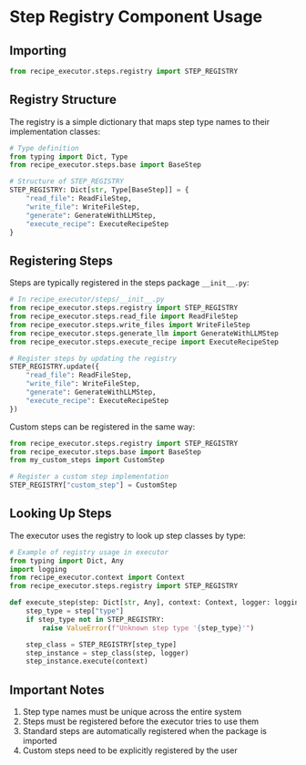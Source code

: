 # Step Registry Component Usage

## Importing

```python
from recipe_executor.steps.registry import STEP_REGISTRY
```

## Registry Structure

The registry is a simple dictionary that maps step type names to their implementation classes:

```python
# Type definition
from typing import Dict, Type
from recipe_executor.steps.base import BaseStep

# Structure of STEP_REGISTRY
STEP_REGISTRY: Dict[str, Type[BaseStep]] = {
    "read_file": ReadFileStep,
    "write_file": WriteFileStep,
    "generate": GenerateWithLLMStep,
    "execute_recipe": ExecuteRecipeStep
}
```

## Registering Steps

Steps are typically registered in the steps package `__init__.py`:

```python
# In recipe_executor/steps/__init__.py
from recipe_executor.steps.registry import STEP_REGISTRY
from recipe_executor.steps.read_file import ReadFileStep
from recipe_executor.steps.write_files import WriteFileStep
from recipe_executor.steps.generate_llm import GenerateWithLLMStep
from recipe_executor.steps.execute_recipe import ExecuteRecipeStep

# Register steps by updating the registry
STEP_REGISTRY.update({
    "read_file": ReadFileStep,
    "write_file": WriteFileStep,
    "generate": GenerateWithLLMStep,
    "execute_recipe": ExecuteRecipeStep
})
```

Custom steps can be registered in the same way:

```python
from recipe_executor.steps.registry import STEP_REGISTRY
from recipe_executor.steps.base import BaseStep
from my_custom_steps import CustomStep

# Register a custom step implementation
STEP_REGISTRY["custom_step"] = CustomStep
```

## Looking Up Steps

The executor uses the registry to look up step classes by type:

```python
# Example of registry usage in executor
from typing import Dict, Any
import logging
from recipe_executor.context import Context
from recipe_executor.steps.registry import STEP_REGISTRY

def execute_step(step: Dict[str, Any], context: Context, logger: logging.Logger) -> None:
    step_type = step["type"]
    if step_type not in STEP_REGISTRY:
        raise ValueError(f"Unknown step type '{step_type}'")

    step_class = STEP_REGISTRY[step_type]
    step_instance = step_class(step, logger)
    step_instance.execute(context)
```

## Important Notes

1. Step type names must be unique across the entire system
2. Steps must be registered before the executor tries to use them
3. Standard steps are automatically registered when the package is imported
4. Custom steps need to be explicitly registered by the user
